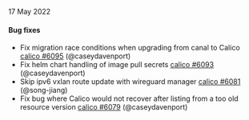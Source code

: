 17 May 2022

#### Bug fixes

 - Fix migration race conditions when upgrading from canal to Calico [calico #6095](https://github.com/projectcalico/calico/pull/6095) (@caseydavenport)
 - Fix helm chart handling of image pull secrets [calico #6093](https://github.com/projectcalico/calico/pull/6093) (@caseydavenport)
 - Skip ipv6 vxlan route update with wireguard manager [calico #6081](https://github.com/projectcalico/calico/pull/6081) (@song-jiang)
 - Fix bug where Calico would not recover after listing from a too old resource version [calico #6079](https://github.com/projectcalico/calico/pull/6079) (@caseydavenport)
